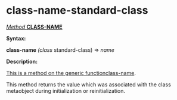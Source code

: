 class-name-standard-class
=========================

[*Method* **CLASS-NAME**]()

**Syntax:**

**class-name** *(class* standard-class) => *name*

**Description:**

[This is a method on the generic function]()[class-name](class-name.md).

This method returns the value which was associated with the class metaobject during initialization or reinitialization.
